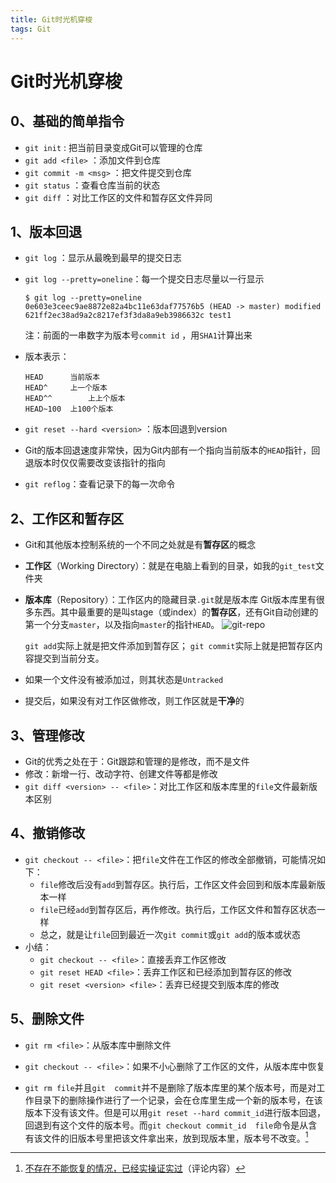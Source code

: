 ```yaml
---
title: Git时光机穿梭
tags: Git
---
```




Git时光机穿梭
===

## 0、基础的简单指令

- `git init` : 把当前目录变成Git可以管理的仓库
- `git add <file>` ：添加文件到仓库
- `git commit -m <msg>` ：把文件提交到仓库
- `git status` ：查看仓库当前的状态
- `git diff` ：对比工作区的文件和暂存区文件异同



## 1、版本回退

- `git log` ：显示从最晚到最早的提交日志

- `git log --pretty=oneline`：每一个提交日志尽量以一行显示

  ```
  $ git log --pretty=oneline
  0e603e3ceec9ae8872e82a4bc11e63daf77576b5 (HEAD -> master) modified
  621ff2ec38ad9a2c8217ef3f3da8a9eb3986632c test1
  ```

  注：前面的一串数字为版本号`commit id` ，用`SHA1`计算出来

- 版本表示：

  ```
  HEAD 		当前版本
  HEAD^		上一个版本
  HEAD^^		上上个版本
  HEAD~100 	上100个版本
  ```

- `git reset --hard <version>` ：版本回退到version

- Git的版本回退速度非常快，因为Git内部有一个指向当前版本的`HEAD`指针，回退版本时仅仅需要改变该指针的指向

- `git reflog`：查看记录下的每一次命令



## 2、工作区和暂存区

- Git和其他版本控制系统的一个不同之处就是有**暂存区**的概念

- **工作区**（Working Directory）：就是在电脑上看到的目录，如我的`git_test`文件夹

- **版本库**（Repository）：工作区内的隐藏目录`.git`就是版本库
  Git版本库里有很多东西。其中最重要的是叫stage（或index）的**暂存区**，还有Git自动创建的第一个分支`master`，以及指向`master`的指针`HEAD`。
  ![git-repo](https://www.liaoxuefeng.com/files/attachments/919020037470528/0)

  `git add`实际上就是把文件添加到暂存区；
  `git commit`实际上就是把暂存区内容提交到当前分支。

- 如果一个文件没有被添加过，则其状态是`Untracked`

- 提交后，如果没有对工作区做修改，则工作区就是**干净**的



## 3、管理修改

- Git的优秀之处在于：Git跟踪和管理的是修改，而不是文件
- 修改：新增一行、改动字符、创建文件等都是修改
- `git diff <version> -- <file>`：对比工作区和版本库里的`file`文件最新版本区别



## 4、撤销修改

- `git checkout -- <file>`：把`file`文件在工作区的修改全部撤销，可能情况如下：
  - `file`修改后没有`add`到暂存区。执行后，工作区文件会回到和版本库最新版本一样
  - `file`已经`add`到暂存区后，再作修改。执行后，工作区文件和暂存区状态一样
  - 总之，就是让`file`回到最近一次`git commit`或`git add`的版本或状态
- 小结：
  - `git checkout -- <file>`：直接丢弃工作区修改
  - `git reset HEAD <file>`：丢弃工作区和已经添加到暂存区的修改
  - `git reset <version> <file>`：丢弃已经提交到版本库的修改



## 5、删除文件

- `git rm <file>`：从版本库中删除文件

- `git checkout -- <file>`：如果不小心删除了工作区的文件，从版本库中恢复

- `git rm file`并且`git  commit`并不是删除了版本库里的某个版本号，而是对工作目录下的删除操作进行了一个记录，会在仓库里生成一个新的版本号，在该版本下没有该文件。但是可以用`git reset --hard commit_id`进行版本回退，回退到有这个文件的版本号。而`git checkout commit_id  file`命令是从含有该文件的旧版本号里把该文件拿出来，放到现版本里，版本号不改变。[^摘]

  [^摘]: [不存在不能恢复的情况，已经实操证实过](https://www.liaoxuefeng.com/discuss/969956160874304/1334962041126946)（评论内容）

